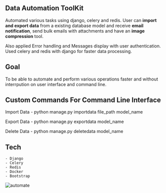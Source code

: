 ## Data Automation ToolKit
 
Automated various tasks using django, celery and redis. 
User can __import and export data__ from a existing database model and receive __email notification__, send bulk emails with attachments and have an __image compression__ tool. 

Also applied Error handling and Messages display with user authentication.
Used celery and redis with django for faster data processing. 

## Goal
To be able to automate and perform various operations faster and without interrpution on user interface and command line.

## Custom Commands For Command Line Interface
Import Data
    - python manage.py importdata file_path model_name

Export Data
    - python manage.py exportdata model_name

Delete Data
    - python manage.py deletedata model_name
    
    
## Tech
    - Django
    - Celery  
    - Redis
    - Docker
    - Bootstrap




   ![automate](https://github.com/Siddharthbadal/djangoAutomationToolkit/assets/55015090/426c24c4-2457-402f-ae8b-afeae1f67b20)

